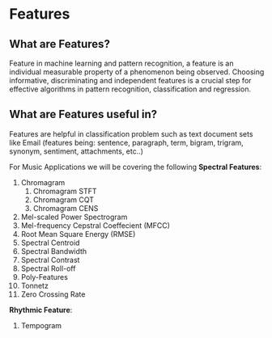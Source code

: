 # Features

## What are Features?

Feature in machine learning and pattern recognition, a feature is an individual measurable property of a phenomenon being observed. Choosing informative, discriminating and independent features is a crucial step for effective algorithms in pattern recognition, classification and regression.

## What are Features useful in?

Features are helpful in classification problem such as text document sets like Email (features being: sentence, paragraph, term, bigram, trigram, synonym, sentiment, attachments, etc..)

For Music Applications we will be covering the following **Spectral Features**:

1. Chromagram
    1. Chromagram STFT
    2. Chromagram CQT
    3. Chromagram CENS
2. Mel-scaled Power Spectrogram
3. Mel-frequency Cepstral Coeffecient (MFCC)
4. Root Mean Square Energy (RMSE)
5. Spectral Centroid
6. Spectral Bandwidth
7. Spectral Contrast
8. Spectral Roll-off
9. Poly-Features
10. Tonnetz
11. Zero Crossing Rate

**Rhythmic Feature**:

1. Tempogram

